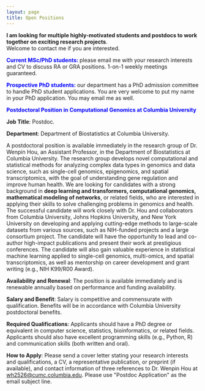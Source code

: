 ```yaml
---
layout: page
title: Open Positions 
---
```



**I am looking for multiple highly-motivated students and postdocs to work together on exciting research projects**.  
Welcome to contact me if you are interested. 


**<span style="color: blue;"> Current MSc/PhD students: </span>**  please email me with your research interests and CV to discuss RA or GRA positions. 1-on-1 weekly meetings guaranteed. 

**<span style="color: blue;"> Prospective PhD students: </span>**   our department has a PhD admission committee to handle PhD student applications. You are very welcome to put my name in your PhD application. You may email me as well.

**<span style="color: blue;"> Postdoctoral Position in Computational Genomics at Columbia University </span>**


**Job Title**: Postdoc.

**Department**: Department of Biostatistics at Columbia University.

A postdoctoral position is available immediately in the research group of Dr. Wenpin Hou, an Assistant Professor, in the Department of Biostatistics at Columbia University.  The research group develops novel computational and statistical methods for analyzing complex data types in genomics and data science, such as single-cell genomics, epigenomics, and spatial transcriptomics, with the goal of understanding gene regulation and improve human health. We are looking for candidates with a strong background in **deep learning and transformers, computational genomics, mathematical modeling of networks**, or related fields, who are interested in applying their skills to solve challenging problems in genomics and health. The successful candidate will work closely with Dr. Hou and collaborators from Columbia University, Johns Hopkins University, and New York University on developing and applying cutting-edge methods to large-scale datasets from various sources, such as NIH-funded projects and a large consortium project. The candidate will have the opportunity to lead and co-author high-impact publications and present their work at prestigious conferences. The candidate will also gain valuable experience in statistical machine learning applied to single-cell genomics, multi-omics, and spatial transcriptomics, as well as mentorship on career development and grant writing (e.g., NIH K99/R00 Award).

**Availability and Renewal**: The position is available immediately and is renewable annually based on performance and funding availability. 

**Salary and Benefit**: Salary is competitive and commensurate with qualification. Benefits will be in accordance with Columbia University postdoctoral benefits.

**Required Qualifications**: Applicants should have a PhD degree or equivalent in computer science, statistics, bioinformatics, or related fields. Applicants should also have excellent programming skills (e.g., Python, R) and communication skills (both written and oral).

**How to Apply**: Please send a cover letter stating your research interests and qualifications, a CV, a representative publication, or preprint (if available), and contact information of three references to Dr. Wenpin Hou at wh2526@cumc.columbia.edu. Please use "Postdoc Application" as the email subject line.
